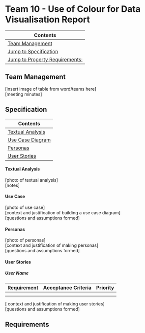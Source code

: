 # Team 10 - Use of Colour for Data Visualisation Report 
|Contents|
|--------|
|[Team Management](#team-management)|
|[Jump to Specification](#specification)|
|[Jump to Property Requirements:](#requirements)|




## Team Management 

[insert image of table from word/teams here]
<br>
[meeting minutes]

## Specification 

|Contents|
|--------|
|[Textual Analysis](textual_analysis)|
|[Use Case Diagram ](use_case)|
|[Personas](personas)|
|[User Stories](user_stories)|

#### Textual Analysis 

[photo of textual analysis]<br>
[notes]

#### Use Case 

[photo of use case]<br>
[context and justification of building a use case diagram]<br>
[questions and assumptions formed]

#### Personas 

[photo of personas]<br>
[context and justification of making personas]<br>
[questions and assumptions formed]

#### User Stories 

##### User Name


| Requirement | Acceptance Criteria | Priority | 
| ------------------ | -------------------- | ----- |
|  | | | 
|  |  | | 

[ context and justification of making user stories] <br>
[questions and assumptions formed]

## Requirements 
